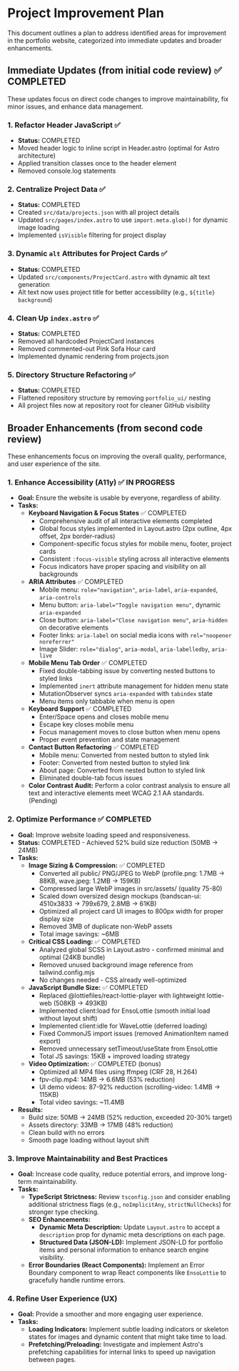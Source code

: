# Project Improvement Plan

This document outlines a plan to address identified areas for improvement in the portfolio website, categorized into immediate updates and broader enhancements.

## Immediate Updates (from initial code review) ✅ COMPLETED

These updates focus on direct code changes to improve maintainability, fix minor issues, and enhance data management.

### 1. Refactor Header JavaScript ✅
*   **Status:** COMPLETED
*   Moved header logic to inline script in Header.astro (optimal for Astro architecture)
*   Applied transition classes once to the header element
*   Removed console.log statements

### 2. Centralize Project Data ✅
*   **Status:** COMPLETED
*   Created `src/data/projects.json` with all project details
*   Updated `src/pages/index.astro` to use `import.meta.glob()` for dynamic image loading
*   Implemented `isVisible` filtering for project display

### 3. Dynamic `alt` Attributes for Project Cards ✅
*   **Status:** COMPLETED
*   Updated `src/components/ProjectCard.astro` with dynamic alt text generation
*   Alt text now uses project title for better accessibility (e.g., `${title} background`)

### 4. Clean Up `index.astro` ✅
*   **Status:** COMPLETED
*   Removed all hardcoded ProjectCard instances
*   Removed commented-out Pink Sofa Hour card
*   Implemented dynamic rendering from projects.json

### 5. Directory Structure Refactoring ✅
*   **Status:** COMPLETED
*   Flattened repository structure by removing `portfolio_ui/` nesting
*   All project files now at repository root for cleaner GitHub visibility

## Broader Enhancements (from second code review)

These enhancements focus on improving the overall quality, performance, and user experience of the site.

### 1. Enhance Accessibility (A11y) ✅ IN PROGRESS
*   **Goal:** Ensure the website is usable by everyone, regardless of ability.
*   **Tasks:**
    *   **Keyboard Navigation & Focus States** ✅ COMPLETED
        *   Comprehensive audit of all interactive elements completed
        *   Global focus styles implemented in Layout.astro (2px outline, 4px offset, 2px border-radius)
        *   Component-specific focus styles for mobile menu, footer, project cards
        *   Consistent `:focus-visible` styling across all interactive elements
        *   Focus indicators have proper spacing and visibility on all backgrounds
    *   **ARIA Attributes** ✅ COMPLETED
        *   Mobile menu: `role="navigation"`, `aria-label`, `aria-expanded`, `aria-controls`
        *   Menu button: `aria-label="Toggle navigation menu"`, dynamic `aria-expanded`
        *   Close button: `aria-label="Close navigation menu"`, `aria-hidden` on decorative elements
        *   Footer links: `aria-label` on social media icons with `rel="noopener noreferrer"`
        *   Image Slider: `role="dialog"`, `aria-modal`, `aria-labelledby`, `aria-live`
    *   **Mobile Menu Tab Order** ✅ COMPLETED
        *   Fixed double-tabbing issue by converting nested buttons to styled links
        *   Implemented `inert` attribute management for hidden menu state
        *   MutationObserver syncs `aria-expanded` with `tabindex` state
        *   Menu items only tabbable when menu is open
    *   **Keyboard Support** ✅ COMPLETED
        *   Enter/Space opens and closes mobile menu
        *   Escape key closes mobile menu
        *   Focus management moves to close button when menu opens
        *   Proper event prevention and state management
    *   **Contact Button Refactoring** ✅ COMPLETED
        *   Mobile menu: Converted from nested button to styled link
        *   Footer: Converted from nested button to styled link
        *   About page: Converted from nested button to styled link
        *   Eliminated double-tab focus issues
    *   **Color Contrast Audit:** Perform a color contrast analysis to ensure all text and interactive elements meet WCAG 2.1 AA standards. (Pending)

### 2. Optimize Performance ✅ COMPLETED
*   **Goal:** Improve website loading speed and responsiveness.
*   **Status:** COMPLETED - Achieved 52% build size reduction (50MB → 24MB)
*   **Tasks:**
    *   **Image Sizing & Compression:** ✅ COMPLETED
        *   Converted all public/ PNG/JPEG to WebP (profile.png: 1.7MB → 88KB, wave.jpeg: 1.2MB → 159KB)
        *   Compressed large WebP images in src/assets/ (quality 75-80)
        *   Scaled down oversized design mockups (bandscan-ui: 4510x3833 → 799x679, 2.8MB → 61KB)
        *   Optimized all project card UI images to 800px width for proper display size
        *   Removed 3MB of duplicate non-WebP assets
        *   Total image savings: ~6MB
    *   **Critical CSS Loading:** ✅ COMPLETED
        *   Analyzed global SCSS in Layout.astro - confirmed minimal and optimal (24KB bundle)
        *   Removed unused background image reference from tailwind.config.mjs
        *   No changes needed - CSS already well-optimized
    *   **JavaScript Bundle Size:** ✅ COMPLETED
        *   Replaced @lottiefiles/react-lottie-player with lightweight lottie-web (508KB → 493KB)
        *   Implemented client:load for EnsoLottie (smooth initial load without layout shift)
        *   Implemented client:idle for WaveLottie (deferred loading)
        *   Fixed CommonJS import issues (removed AnimationItem named export)
        *   Removed unnecessary setTimeout/useState from EnsoLottie
        *   Total JS savings: 15KB + improved loading strategy
    *   **Video Optimization:** ✅ COMPLETED (bonus)
        *   Optimized all MP4 files using ffmpeg (CRF 28, H.264)
        *   fpv-clip.mp4: 14MB → 6.6MB (53% reduction)
        *   UI demo videos: 87-92% reduction (scrolling-video: 1.4MB → 115KB)
        *   Total video savings: ~11.4MB
*   **Results:**
    *   Build size: 50MB → 24MB (52% reduction, exceeded 20-30% target)
    *   Assets directory: 33MB → 17MB (48% reduction)
    *   Clean build with no errors
    *   Smooth page loading without layout shift

### 3. Improve Maintainability and Best Practices
*   **Goal:** Increase code quality, reduce potential errors, and improve long-term maintainability.
*   **Tasks:**
    *   **TypeScript Strictness:** Review `tsconfig.json` and consider enabling additional strictness flags (e.g., `noImplicitAny`, `strictNullChecks`) for stronger type checking.
    *   **SEO Enhancements:**
        *   **Dynamic Meta Description:** Update `Layout.astro` to accept a `description` prop for dynamic meta descriptions on each page.
        *   **Structured Data (JSON-LD):** Implement JSON-LD for portfolio items and personal information to enhance search engine visibility.
    *   **Error Boundaries (React Components):** Implement an Error Boundary component to wrap React components like `EnsoLottie` to gracefully handle runtime errors.

### 4. Refine User Experience (UX)
*   **Goal:** Provide a smoother and more engaging user experience.
*   **Tasks:**
    *   **Loading Indicators:** Implement subtle loading indicators or skeleton states for images and dynamic content that might take time to load.
    *   **Prefetching/Preloading:** Investigate and implement Astro's prefetching capabilities for internal links to speed up navigation between pages.
